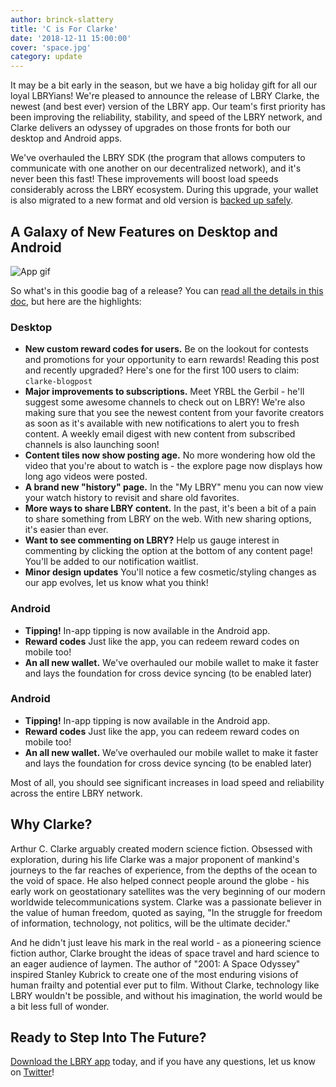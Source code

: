 ```yaml
---
author: brinck-slattery
title: 'C is For Clarke'
date: '2018-12-11 15:00:00'
cover: 'space.jpg'
category: update
---
```


It may be a bit early in the season, but we have a big holiday gift for all our loyal LBRYians! We're pleased to announce the release of LBRY Clarke, the newest (and best ever) version of the LBRY app. Our team's first priority has been improving the reliability, stability, and speed of the LBRY network, and Clarke delivers an odyssey of upgrades on those fronts for both our desktop and Android apps.

We've overhauled the LBRY SDK (the program that allows computers to communicate with one another on our decentralized network), and it's never been this fast! These improvements will boost load speeds considerably across the LBRY ecosystem. During this upgrade, your wallet is also migrated to a new format and old version is [backed up safely](/faq/how-to-backup-wallet#migration).

## A Galaxy of New Features on Desktop and Android

![App gif](https://spee.ch/@lbry:3f/lbry-clarke.gif)

So what's in this goodie bag of a release? You can [read all the details in this doc](https://github.com/lbryio/lbry-desktop/releases/tag/v0.26.0), but here are the highlights:

### Desktop

* **New custom reward codes for users.** Be on the lookout for contests and promotions for your opportunity to earn rewards! Reading this post and recently upgraded? Here's one for the first 100 users to claim: `clarke-blogpost`
* **Major improvements to subscriptions.** Meet YRBL the Gerbil - he'll suggest some awesome channels to check out on LBRY! We're also making sure that you see the newest content from your favorite creators as soon as it's available with new notifications to alert you to fresh content. A weekly email digest with new content from subscribed channels is also launching soon!
* **Content tiles now show posting age.** No more wondering how old the video that you're about to watch is - the explore page now displays how long ago videos were posted.
* **A brand new "history" page.** In the "My LBRY" menu you can now view your watch history to revisit and share old favorites.
* **More ways to share LBRY content.** In the past, it's been a bit of a pain to share something from LBRY on the web. With new sharing options, it's easier than ever.
* **Want to see commenting on LBRY?** Help us gauge interest in commenting by clicking the option at the bottom of any content page! You'll be added to our notification waitlist.
* **Minor design updates** You'll notice a few cosmetic/styling changes as our app evolves, let us know what you think!

### Android
* **Tipping!** In-app tipping is now available in the Android app.
* **Reward codes** Just like the app, you can redeem reward codes on mobile too!
* **An all new wallet.** We've overhauled our mobile wallet to make it faster and lays the foundation for cross device syncing (to be enabled later)

### Android
* **Tipping!** In-app tipping is now available in the Android app.
* **Reward codes** Just like the app, you can redeem reward codes on mobile too!
* **An all new wallet.** We’ve overhauled our mobile wallet to make it faster and lays the foundation for cross device syncing (to be enabled later)

Most of all, you should see significant increases in load speed and reliability across the entire LBRY network.

## Why Clarke?

Arthur C. Clarke arguably created modern science fiction. Obsessed with exploration, during his life Clarke was a major proponent of mankind's journeys to the far reaches of experience, from the depths of the ocean to the void of space. He also helped connect people around the globe - his early work on geostationary satellites was the very beginning of our modern worldwide telecommunications system. Clarke was a passionate believer in the value of human freedom, quoted as saying, "In the struggle for freedom of information, technology, not politics, will be the ultimate decider."

And he didn't just leave his mark in the real world - as a pioneering science fiction author, Clarke brought the ideas of space travel and hard science to an eager audience of laymen. The author of "2001: A Space Odyssey" inspired Stanley Kubrick to create one of the most enduring visions of human frailty and potential ever put to film. Without Clarke, technology like LBRY wouldn't be possible, and without his imagination, the world would be a bit less full of wonder.

## Ready to Step Into The Future?

[Download the LBRY app](/get) today, and if you have any questions, let us know on [Twitter](https://www.twitter.com/lbryio)!
